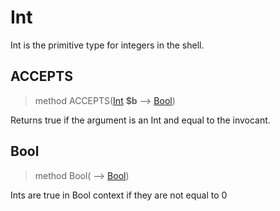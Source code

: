 # Int
 Int is the primitive type for integers in the shell.
## ACCEPTS
>method ACCEPTS([Int](./Int.md) **$b** ⟶ [Bool](./Bool.md))

 Returns true if the argument is an Int and equal to the invocant.
## Bool
>method Bool( ⟶ [Bool](./Bool.md))

 Ints are true in Bool context if they are not equal to 0
